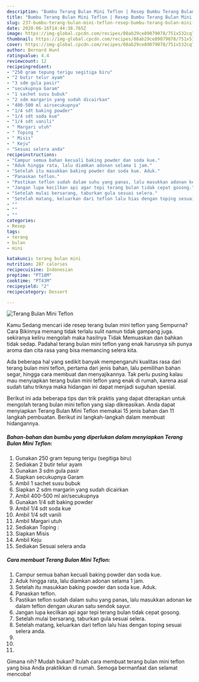 ```yaml
---
description: "Bumbu Terang Bulan Mini Teflon | Resep Bumbu Terang Bulan Mini Teflon Yang Enak Dan Mudah"
title: "Bumbu Terang Bulan Mini Teflon | Resep Bumbu Terang Bulan Mini Teflon Yang Enak Dan Mudah"
slug: 237-bumbu-terang-bulan-mini-teflon-resep-bumbu-terang-bulan-mini-teflon-yang-enak-dan-mudah
date: 2020-06-16T14:44:38.765Z
image: https://img-global.cpcdn.com/recipes/08ab29ce89079078/751x532cq70/terang-bulan-mini-teflon-foto-resep-utama.jpg
thumbnail: https://img-global.cpcdn.com/recipes/08ab29ce89079078/751x532cq70/terang-bulan-mini-teflon-foto-resep-utama.jpg
cover: https://img-global.cpcdn.com/recipes/08ab29ce89079078/751x532cq70/terang-bulan-mini-teflon-foto-resep-utama.jpg
author: Bernard Hunt
ratingvalue: 4.4
reviewcount: 12
recipeingredient:
- "250 gram tepung terigu segitiga biru"
- "2 butir telur ayam"
- "3 sdm gula pasir"
- "secukupnya Garam"
- "1 sachet susu bubuk"
- "2 sdm margarin yang sudah dicairkan"
- "400-500 ml airsecukupnya"
- "1/4 sdt baking powder"
- "1/4 sdt soda kue"
- "1/4 sdt vanili"
- " Margari utuh"
- " Toping "
- " Misis"
- " Keju"
- "Sesuai selera anda"
recipeinstructions:
- "Campur semua bahan kecuali baking powder dan soda kue."
- "Aduk hingga rata, lalu diamkan adonan selama 1 jam."
- "Setelah itu masukkan baking powder dan soda kue. Aduk."
- "Panaskan teflon."
- "Pastikan teflon sudah dalam suhu yang panas, lalu masukkan adonan ke dalam teflon dengan ukuran satu sendok sayur."
- "Jangan lupa kecilkan api agar tepi terang bulan tidak cepat gosong."
- "Setelah mulai bersarang, taburkan gula sesuai selera."
- "Setelah matang, keluarkan dari teflon lalu hias dengan toping sesuai selera anda."
- ""
- ""
- ""
categories:
- Resep
tags:
- terang
- bulan
- mini

katakunci: terang bulan mini 
nutrition: 287 calories
recipecuisine: Indonesian
preptime: "PT18M"
cooktime: "PT43M"
recipeyield: "2"
recipecategory: Dessert

---
```



![Terang Bulan Mini Teflon](https://img-global.cpcdn.com/recipes/08ab29ce89079078/751x532cq70/terang-bulan-mini-teflon-foto-resep-utama.jpg)

Kamu Sedang mencari ide resep terang bulan mini teflon yang Sempurna? Cara Bikinnya memang tidak terlalu sulit namun tidak gampang juga. sekiranya keliru mengolah maka hasilnya Tidak Memuaskan dan bahkan tidak sedap. Padahal terang bulan mini teflon yang enak harusnya sih punya aroma dan cita rasa yang bisa memancing selera kita.

Ada beberapa hal yang sedikit banyak mempengaruhi kualitas rasa dari terang bulan mini teflon, pertama dari jenis bahan, lalu pemilihan bahan segar, hingga cara membuat dan menyajikannya. Tak perlu pusing kalau mau menyiapkan terang bulan mini teflon yang enak di rumah, karena asal sudah tahu triknya maka hidangan ini dapat menjadi suguhan spesial.




Berikut ini ada beberapa tips dan trik praktis yang dapat diterapkan untuk mengolah terang bulan mini teflon yang siap dikreasikan. Anda dapat menyiapkan Terang Bulan Mini Teflon memakai 15 jenis bahan dan 11 langkah pembuatan. Berikut ini langkah-langkah dalam membuat hidangannya.

<!--inarticleads1-->

##### Bahan-bahan dan bumbu yang diperlukan dalam menyiapkan Terang Bulan Mini Teflon:

1. Gunakan 250 gram tepung terigu (segitiga biru)
1. Sediakan 2 butir telur ayam
1. Gunakan 3 sdm gula pasir
1. Siapkan secukupnya Garam
1. Ambil 1 sachet susu bubuk
1. Siapkan 2 sdm margarin yang sudah dicairkan
1. Ambil 400-500 ml air/secukupnya
1. Gunakan 1/4 sdt baking powder
1. Ambil 1/4 sdt soda kue
1. Ambil 1/4 sdt vanili
1. Ambil  Margari utuh
1. Sediakan  Toping :
1. Siapkan  Misis
1. Ambil  Keju
1. Sediakan Sesuai selera anda




<!--inarticleads2-->

##### Cara membuat Terang Bulan Mini Teflon:

1. Campur semua bahan kecuali baking powder dan soda kue.
1. Aduk hingga rata, lalu diamkan adonan selama 1 jam.
1. Setelah itu masukkan baking powder dan soda kue. Aduk.
1. Panaskan teflon.
1. Pastikan teflon sudah dalam suhu yang panas, lalu masukkan adonan ke dalam teflon dengan ukuran satu sendok sayur.
1. Jangan lupa kecilkan api agar tepi terang bulan tidak cepat gosong.
1. Setelah mulai bersarang, taburkan gula sesuai selera.
1. Setelah matang, keluarkan dari teflon lalu hias dengan toping sesuai selera anda.
1. 
1. 
1. 




Gimana nih? Mudah bukan? Itulah cara membuat terang bulan mini teflon yang bisa Anda praktikkan di rumah. Semoga bermanfaat dan selamat mencoba!
